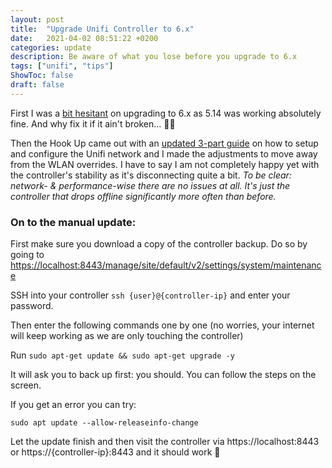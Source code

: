 ```yaml
---
layout: post
title:  "Upgrade Unifi Controller to 6.x"
date:   2021-04-02 08:51:22 +0200
categories: update
description: Be aware of what you lose before you upgrade to 6.x
tags: ["unifi", "tips"]
ShowToc: false
draft: false
---
```


First I was a [bit hesitant](/blog/downgrade_unifi_controller/) on upgrading to 6.x as 5.14 was working absolutely fine. And why fix it if it ain't broken... 🤷‍♂️

Then the Hook Up came out with an [updated 3-part guide](https://www.youtube.com/watch?v=ufJ3dPAgFiM) on how to setup and configure the Unifi network and I made the adjustments to move away from the WLAN overrides. I have to say I am not completely happy yet with the controller's stability as it's disconnecting quite a bit. _To be clear: network- & performance-wise there are no issues at all. It's just the controller that drops offline significantly more often than before._

### On to the manual update:

First make sure you download a copy of the controller backup. Do so by going to [https://localhost:8443/manage/site/default/v2/settings/system/maintenance](https://localhost:8443/manage/site/default/v2/settings/system/maintenance)

SSH into your controller
```ssh {user}@{controller-ip}``` and enter your password.

Then enter the following commands one by one (no worries, your internet will keep working as we are only touching the controller)

Run ```sudo apt-get update && sudo apt-get upgrade -y```

It will ask you to back up first: you should. You can follow the steps on the screen.

If you get an error you can try:

```sudo apt update --allow-releaseinfo-change```

Let the update finish and then visit the controller via https://localhost:8443 or https://{controller-ip}:8443 and it should work 🤞 